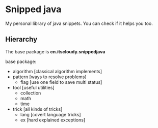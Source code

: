 # Snipped java

My personal library of java snippets. You can check if it helps you too.

## Hierarchy

The base package is **cn.itscloudy.snippedjava**

base package:
- algorithm [classical algorithm implements]
- pattern [ways to resolve problems]
    - flag [use one field to save multi status]
- tool [useful utilities]
    - collection
    - math
    - time
- trick [all kinds of tricks]
    - lang [covert language tricks]
    - ex [hard explained exceptions]